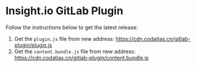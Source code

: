 # Insight.io GitLab Plugin

Follow the instructions below to get the latest release:

1. Get the `plugin.js` file from new address: https://cdn.codatlas.cn/gitlab-plugin/plugin.js
2. Get the `content.bundle.js` file from new address: https://cdn.codatlas.cn/gitlab-plugin/content.bundle.js
